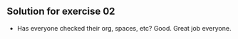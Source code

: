 ## Solution for exercise 02
* Has everyone checked their org, spaces, etc? Good. Great job everyone.
